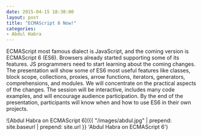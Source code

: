 ```yaml
---
date: 2015-04-15 18:30:00
layout: post
title: "ECMAScript 6 Now!"
categories:
- Abdul Habra
---
```


ECMAScript most famous dialect is JavaScript, and the coming version is
ECMAScript 6 (ES6). Browsers already started supporting some of its features.
JS programmers need to start learning about the coming changes. The presentation
will show some of ES6 most useful features like classes, block scope,
collections, proxies, arrow functions, iterators, generators, comprehensions,
and modules. We will concentrate on the practical aspects of the changes. The
session will be interactive, includes many code examples, and will encourage
audience participation. By the end of the presentation, participants will know
when and how to use ES6 in their own projects.

![Abdul Habra on ECMAScript 6]({{ "/images/abdul.jpg" | prepend: site.baseurl | prepend: site.url }} 'Abdul Habra on ECMAScript 6')
